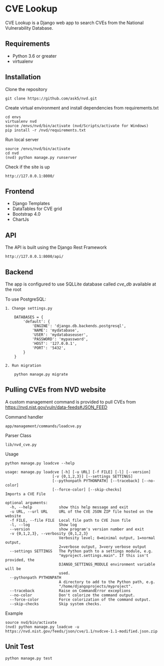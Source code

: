# CVE Lookup

CVE Lookup is a Django web app to search CVEs from the National 
Vulnerability Database.  

## Requirements

* Python 3.6 or greater
* virtualenv

## Installation

Clone the repository

    git clone https://github.com/ask5/nvd.git

Create virtual environment and install dependencies from requirements.txt

    cd envs
    virtualenv nvd
    source /envs/nvd/bin/activate (nvd/Scripts/activate for Windows)
    pip install -r /nvd/requirements.txt

Run local server

    source /envs/nvd/bin/activate
    cd nvd
    (nvd) python manage.py runserver
    
Check if the site is up

    http://127.0.0.1:8000/

## Frontend

* Django Templates
* DataTables for CVE grid
* Bootstrap 4.0
* ChartJs 

## API

The API is built using the Django Rest Framework
    
    http://127.0.0.1:8000/api/
    
## Backend    

The app is configured to use SQLLite database called *cve_db* available at the root

To use PostgreSQL:

    1. Change settings.py
    
        DATABASES = {
            'default': {
                'ENGINE': 'django.db.backends.postgresql',
                'NAME': 'mydatabase',
                'USER': 'mydatabaseuser',
                'PASSWORD': 'mypassword',
                'HOST': '127.0.0.1',
                'PORT': '5432',
            }
        }

    2. Run migration
    
        python manage.py migrate

## Pulling CVEs from NVD website    

A custom management command is provided to pull CVEs from https://nvd.nist.gov/vuln/data-feeds#JSON_FEED

Command handler
    
    app/management/commands/loadcve.py

Parser Class

    lib/nvd_cve.py
    
Usage

    python manage.py loadcve --help    
    
    usage: manage.py loadcve [-h] [-u URL] [-f FILE] [-l] [--version]
                         [-v {0,1,2,3}] [--settings SETTINGS]
                         [--pythonpath PYTHONPATH] [--traceback] [--no-color]
                         [--force-color] [--skip-checks]
    Imports a CVE File
    
    optional arguments:
      -h, --help            show this help message and exit
      -u URL, --url URL     URL of the CVE JSON ZIP file hosted on the website
      -f FILE, --file FILE  Local file path to CVE Json file
      -l, --log             Show log
      --version             show program's version number and exit
      -v {0,1,2,3}, --verbosity {0,1,2,3}
                            Verbosity level; 0=minimal output, 1=normal output,
                            2=verbose output, 3=very verbose output
      --settings SETTINGS   The Python path to a settings module, e.g.
                            "myproject.settings.main". If this isn't provided, the
                            DJANGO_SETTINGS_MODULE environment variable will be
                            used.
      --pythonpath PYTHONPATH
                            A directory to add to the Python path, e.g.
                            "/home/djangoprojects/myproject".
      --traceback           Raise on CommandError exceptions
      --no-color            Don't colorize the command output.
      --force-color         Force colorization of the command output.
      --skip-checks         Skip system checks.
    
Example

    source nvd/bin/activate
    (nvd) python manage.py loadcve -u https://nvd.nist.gov/feeds/json/cve/1.1/nvdcve-1.1-modified.json.zip

## Unit Test

    python manage.py test



